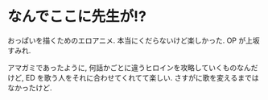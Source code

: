 # なんでここに先生が!?

おっぱいを描くためのエロアニメ.
本当にくだらないけど楽しかった.
OP が上坂すみれ.

<div class="youtube" src-id="mhIeiUbH2gg"></div>

アマガミであったように, 何話かごとに違うヒロインを攻略していくものなんだけど, ED を歌う人をそれに合わせてくれてて楽しい.
さすがに歌を変えるまではなかったけど.

<div class="youtube" src-id="Bw1SAXcUdwE"></div>
